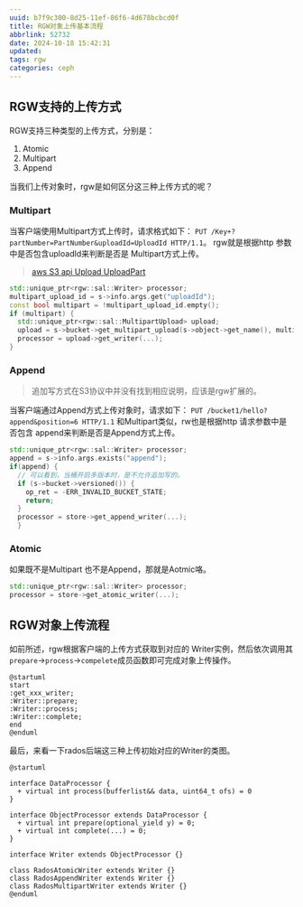 ```yaml
---
uuid: b7f9c300-8d25-11ef-86f6-4d678bcbcd0f
title: RGW对象上传基本流程
abbrlink: 52732
date: 2024-10-18 15:42:31
updated:
tags: rgw
categories: ceph
---
```


## RGW支持的上传方式
RGW支持三种类型的上传方式，分别是：
1. Atomic
2. Multipart
3. Append

当我们上传对象时，rgw是如何区分这三种上传方式的呢？

### Multipart
当客户端使用Multipart方式上传时，请求格式如下：
`PUT /Key+?partNumber=PartNumber&uploadId=UploadId HTTP/1.1`。
rgw就是根据http 参数中是否包含uploadId来判断是否是 Multipart方式上传。

> [aws S3 api Upload UploadPart](https://docs.aws.amazon.com/AmazonS3/latest/API/API_UploadPart.html)

```c++
std::unique_ptr<rgw::sal::Writer> processor;
multipart_upload_id = s->info.args.get("uploadId");
const bool multipart = !multipart_upload_id.empty();
if (multipart) {
  std::unique_ptr<rgw::sal::MultipartUpload> upload;
  upload = s->bucket->get_multipart_upload(s->object->get_name(), multipart_upload_id);
  processor = upload->get_writer(...);
}
```

### Append
> 追加写方式在S3协议中并没有找到相应说明，应该是rgw扩展的。

当客户端通过Append方式上传对象时，请求如下：
`PUT /bucket1/hello?append&position=6 HTTP/1.1`
和Multipart类似，rw也是根据http 请求参数中是否包含 append来判断是否是Append方式上传。
```c++
std::unique_ptr<rgw::sal::Writer> processor;
append = s->info.args.exists("append");
if(append) {
  // 可以看到，当桶开启多版本时，是不允许追加写的。
  if (s->bucket->versioned()) {
    op_ret = -ERR_INVALID_BUCKET_STATE;
    return;
  }
  processor = store->get_append_writer(...);
  } 
```
### Atomic

如果既不是Multipart 也不是Append，那就是Aotmic咯。
```c++
std::unique_ptr<rgw::sal::Writer> processor;
processor = store->get_atomic_writer(...);
```

## RGW对象上传流程

如前所述，rgw根据客户端的上传方式获取到对应的 Writer实例，然后依次调用其`prepare`->`process`->`compelete`成员函数即可完成对象上传操作。

```plantuml
@startuml
start
:get_xxx_writer;
:Writer::prepare;
:Writer::process;
:Writer::complete;
end
@enduml
```

最后，来看一下rados后端这三种上传初始对应的Writer的类图。

```plantuml
@startuml

interface DataProcessor {
  + virtual int process(bufferlist&& data, uint64_t ofs) = 0
}

interface ObjectProcessor extends DataProcessor {
  + virtual int prepare(optional_yield y) = 0;
  + virtual int complete(...) = 0;
}

interface Writer extends ObjectProcessor {}

class RadosAtomicWriter extends Writer {}
class RadosAppendWriter extends Writer {}
class RadosMultipartWriter extends Writer {}
@enduml
```
